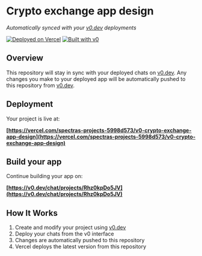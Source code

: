 # Crypto exchange app design

*Automatically synced with your [v0.dev](https://v0.dev) deployments*

[![Deployed on Vercel](https://img.shields.io/badge/Deployed%20on-Vercel-black?style=for-the-badge&logo=vercel)](https://vercel.com/spectras-projects-5998d573/v0-crypto-exchange-app-design)
[![Built with v0](https://img.shields.io/badge/Built%20with-v0.dev-black?style=for-the-badge)](https://v0.dev/chat/projects/Rhz0kpDo5JV)

## Overview

This repository will stay in sync with your deployed chats on [v0.dev](https://v0.dev).
Any changes you make to your deployed app will be automatically pushed to this repository from [v0.dev](https://v0.dev).

## Deployment

Your project is live at:

**[https://vercel.com/spectras-projects-5998d573/v0-crypto-exchange-app-design](https://vercel.com/spectras-projects-5998d573/v0-crypto-exchange-app-design)**

## Build your app

Continue building your app on:

**[https://v0.dev/chat/projects/Rhz0kpDo5JV](https://v0.dev/chat/projects/Rhz0kpDo5JV)**

## How It Works

1. Create and modify your project using [v0.dev](https://v0.dev)
2. Deploy your chats from the v0 interface
3. Changes are automatically pushed to this repository
4. Vercel deploys the latest version from this repository
